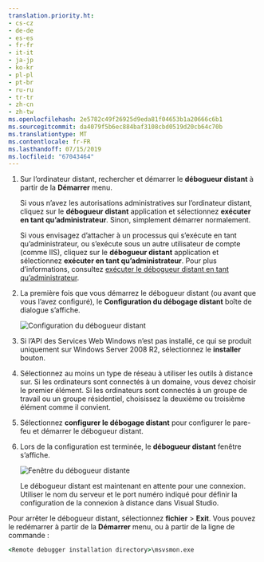 ```yaml
---
translation.priority.ht:
- cs-cz
- de-de
- es-es
- fr-fr
- it-it
- ja-jp
- ko-kr
- pl-pl
- pt-br
- ru-ru
- tr-tr
- zh-cn
- zh-tw
ms.openlocfilehash: 2e5782c49f26925d9eda81f04653b1a20666c6b1
ms.sourcegitcommit: da4079f5b6ec884baf3108cbd0519d20cb64c70b
ms.translationtype: MT
ms.contentlocale: fr-FR
ms.lasthandoff: 07/15/2019
ms.locfileid: "67043464"
---
```

1. Sur l’ordinateur distant, rechercher et démarrer le **débogueur distant** à partir de la **Démarrer** menu. 
   
   Si vous n’avez les autorisations administratives sur l’ordinateur distant, cliquez sur le **débogueur distant** application et sélectionnez **exécuter en tant qu’administrateur**. Sinon, simplement démarrer normalement.

   Si vous envisagez d’attacher à un processus qui s’exécute en tant qu’administrateur, ou s’exécute sous un autre utilisateur de compte (comme IIS), cliquez sur le **débogueur distant** application et sélectionnez **exécuter en tant qu’administrateur**. Pour plus d’informations, consultez [exécuter le débogueur distant en tant qu’administrateur](../remote-debugging-errors-and-troubleshooting.md#run-the-remote-debugger-as-an-administrator).
   
1. La première fois que vous démarrez le débogueur distant (ou avant que vous l’avez configuré), le **Configuration du débogage distant** boîte de dialogue s’affiche.  
  
    ![Configuration du débogueur distant](../media/remotedebuggerconfwizardpage.png "configuration du débogueur distant")  
  
1. Si l’API des Services Web Windows n’est pas installé, ce qui se produit uniquement sur Windows Server 2008 R2, sélectionnez le **installer** bouton.  
  
1. Sélectionnez au moins un type de réseau à utiliser les outils à distance sur. Si les ordinateurs sont connectés à un domaine, vous devez choisir le premier élément. Si les ordinateurs sont connectés à un groupe de travail ou un groupe résidentiel, choisissez la deuxième ou troisième élément comme il convient.  
  
1. Sélectionnez **configurer le débogage distant** pour configurer le pare-feu et démarrer le débogueur distant.  
  
1. Lors de la configuration est terminée, le **débogueur distant** fenêtre s’affiche.
  
    ![Fenêtre du débogueur distante](../media/remotedebuggerwindow.png "fenêtre du débogueur distant")
  
    Le débogueur distant est maintenant en attente pour une connexion. Utiliser le nom du serveur et le port numéro indiqué pour définir la configuration de la connexion à distance dans Visual Studio.  
  
Pour arrêter le débogueur distant, sélectionnez **fichier** > **Exit**. Vous pouvez le redémarrer à partir de la **Démarrer** menu, ou à partir de la ligne de commande :  
  
```cmd
<Remote debugger installation directory>\msvsmon.exe
```

